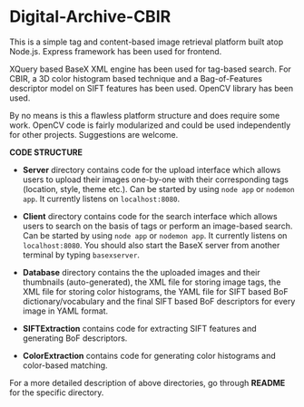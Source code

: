 # Digital-Archive-CBIR

This is a simple tag and content-based image retrieval platform built atop Node.js. Express framework has been used for frontend.

XQuery based BaseX XML engine has been used for tag-based search. For CBIR, a 3D color histogram based technique and a Bag-of-Features descriptor model on SIFT features has been used. OpenCV library has been used.

By no means is this a flawless platform structure and does require some work. OpenCV code is fairly modularized and could be used independently for other projects. Suggestions are welcome.

**CODE STRUCTURE**

- **Server** directory contains code for the upload interface which allows users to upload their images one-by-one with their corresponding tags (location, style, theme etc.). Can be started by using `node app` or `nodemon app`. It currently listens on `localhost:8080`. 

- **Client** directory contains code for the search interface which allows users to search on the basis of tags or perform an image-based search. Can be started by using `node app` or `nodemon app`. It currently listens on `localhost:8080`. You should also start the BaseX server from another terminal by typing `basexserver`.

- **Database** directory contains the the uploaded images and their thumbnails (auto-generated), the XML file for storing image tags, the XML file for storing color histograms, the YAML file for SIFT based BoF dictionary/vocabulary and the final SIFT based BoF descriptors for every image in YAML format.

- **SIFTExtraction** contains code for extracting SIFT features and generating BoF descriptors.

- **ColorExtraction** contains code for generating color histograms and color-based matching.

For a more detailed description of above directories, go through **README** for the specific directory. 



